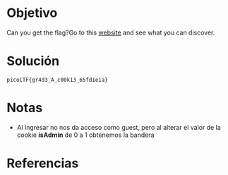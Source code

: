 # Objetivo

Can you get the flag?Go to this [website](http://saturn.picoctf.net:62846/) and see what you can discover.
# Solución
```
picoCTF{gr4d3_A_c00k13_65fd1e1a}
```

# Notas
- Al ingresar no nos da acceso como guest, pero al alterar el valor de la cookie **isAdmin** de 0 a 1 obtenemos la bandera

# Referencias